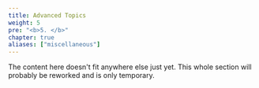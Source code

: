 ```yaml
---
title: Advanced Topics
weight: 5
pre: "<b>5. </b>"
chapter: true
aliases: ["miscellaneous"]
---
```


The content here doesn't fit anywhere else just yet. This whole section will probably be reworked and is only temporary.
